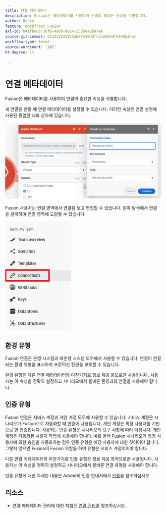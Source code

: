 ```yaml
---
title: 연결 메타데이터
description: Fusion은 메타데이터를 사용하여 연결의 중요한 속성을 식별합니다.
author: Becky
feature: Workfront Fusion
exl-id: b41fbe8c-30fa-49d0-8a24-3535642b97ae
source-git-commit: d13312031955a697e10ddfcdc2e64dfe198b3dac
workflow-type: tm+mt
source-wordcount: '282'
ht-degree: 1%

---
```


# 연결 메타데이터

Fusion은 메타데이터를 사용하여 연결의 중요한 속성을 식별합니다.

새 연결을 만들 때 연결 메타데이터를 설정할 수 있습니다. 이러한 속성은 연결 설정에 사용된 동일한 대화 상자에 있습니다.

![연결 메타데이터](assets/connection-metadata-setup.png)

Fusion 사용자는 연결 영역에서 연결을 보고 편집할 수 있습니다. 왼쪽 탐색에서 연결 을 클릭하여 연결 영역에 도달할 수 있습니다.

![왼쪽 탐색의 연결 영역](assets/connections-in-left-nav.png)

<!--![Connection metadata in Connections area](assets/connections-area-metadata.png)-->

## 환경 유형

Fusion 연결은 운영 시스템과 비운영 시스템 모두에서 사용할 수 있습니다. 연결이 연결되는 환경 유형을 표시하여 프로덕션 환경을 보호할 수 있습니다.

환경 유형은 다른 연결 메타데이터와 마찬가지로 정보 제공 용도로만 사용됩니다. 사용자는 이 속성을 정확히 설정하고 시나리오에서 올바른 환경과의 연결을 사용해야 합니다.

## 인증 유형

Fusion 연결은 서비스 계정과 개인 계정 모두에 사용할 수 있습니다. 서비스 계정은 시나리오가 Fusion으로 자동화할 때 인증에 사용됩니다. 개인 계정은 특정 사용자를 기반으로 한 인증입니다. 사용되는 인증 유형은 시나리오의 요구 사항에 따라 다릅니다. 개인 계정은 자동화된 사용자 작업에 사용해야 합니다. 예를 들어 Fusion 시나리오가 특정 사용자에 의한 승인을 자동화하는 경우 인증 유형은 해당 사용자에 대한 것이어야 합니다. 그렇지 않으면 Fusion이 Fusion 역할을 하며 유형은 서비스 계정이어야 합니다.

다른 연결 메타데이터와 마찬가지로 인증 유형은 정보 제공 목적으로만 사용됩니다. 사용자는 이 속성을 정확히 설정하고 시나리오에서 올바른 연결 유형을 사용해야 합니다.

인증 유형에 대한 자세한 내용은 Adobe의 인증 안내서에서 [인증](https://developer.adobe.com/developer-console/docs/guides/authentication/)을 참조하십시오.

## 리소스

* 연결 메타데이터 관리에 대한 지침은 [연결 관리](/help/workfront-fusion/create-scenarios/connect-to-apps/manage-connections.md)를 참조하십시오.
